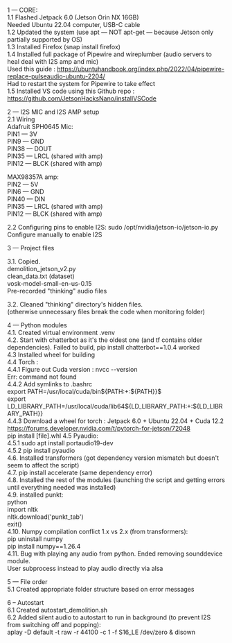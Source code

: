 1 — CORE:  
1.1 Flashed Jetpack 6.0 (Jetson Orin NX 16GB)  
Needed Ubuntu 22.04 computer, USB-C cable  
1.2 Updated the system (use apt — NOT apt-get — because Jetson only partially supported by OS)  
1.3 Installed Firefox (snap install firefox)  
1.4 Installed full package of Pipewire and wireplumber (audio servers to heal deal with I2S amp and mic)  
Used this guide : https://ubuntuhandbook.org/index.php/2022/04/pipewire-replace-pulseaudio-ubuntu-2204/  
Had to restart the system for Pipewire to take effect  
1.5 Installed VS code using this Github repo : https://github.com/JetsonHacksNano/installVSCode  

2 — I2S MIC and I2S AMP setup  
2.1 Wiring  
Adafruit SPH0645 Mic:  
PIN1 — 3V  
PIN9 — GND  
PIN38 — DOUT  
PIN35 — LRCL (shared with amp)  
PIN12 — BLCK (shared with amp)  
  
MAX98357A amp:   
PIN2 — 5V  
PIN6 — GND  
PIN40 — DIN  
PIN35 — LRCL (shared with amp)   
PIN12 — BLCK (shared with amp)  
  
2.2 Configuring pins to enable I2S: sudo /opt/nvidia/jetson-io/jetson-io.py  
Configure manually to enable I2S  
  
3 — Project files  
  
3.1. Copied.  
demolition_jetson_v2.py  
clean_data.txt (dataset)  
vosk-model-small-en-us-0.15  
Pre-recorded "thinking" audio files  
  
3.2. Cleaned "thinking" directory's hidden files.  
(otherwise unnecessary files break the code when monitoring folder)   
  
4 — Python modules  
4.1. Created virtual environment .venv  
4.2. Start with chatterbot as it's the oldest one (and tf contains older dependencies). 
Failed to build, pip install chatterbot==1.0.4 worked  
4.3 Installed wheel for building  
4.4 Torch :  
4.4.1 Figure out Cuda version : nvcc --version  
Err: command not found  
4.4.2 Add symlinks to .bashrc  
export PATH=/usr/local/cuda/bin${PATH:+:${PATH}}$  
export LD_LIBRARY_PATH=/usr/local/cuda/lib64${LD_LIBRARY_PATH:+:${LD_LIBRARY_PATH}}  
4.4.3 Download a wheel for torch : Jetpack 6.0 + Ubuntu 22.04 + Cuda 12.2  
https://forums.developer.nvidia.com/t/pytorch-for-jetson/72048  
pip install [file].whl 
4.5 Pyaudio:  
4.5.1 sudo apt install portaudio19-dev  
4.5.2 pip install pyaudio  
4.6. Installed transformers (got dependency version mismatch but doesn't seem to affect the script)  
4.7. pip install accelerate (same dependency error)  
4.8. Installed the rest of the modules (launching the script and getting errors until everything needed was installed)  
4.9. installed punkt:  
python  
import nltk  
nltk.download('punkt_tab')  
exit()  
4.10. Numpy compilation conflict 1.x vs 2.x (from transformers):  
pip uninstall numpy  
pip install numpy==1.26.4  
4.11. Bug with playing any audio from python. Ended removing sounddevice module.  
User subprocess instead to play audio directly via alsa  

5 — File order  
5.1 Created appropriate folder structure based on error messages  

6 – Autostart  
6.1 Created autostart_demolition.sh  
6.2 Added silent audio to autostart to run in background (to prevent I2S from switching off and popping):  
aplay -D default -t raw -r 44100 -c 1 -f S16_LE /dev/zero & disown  

